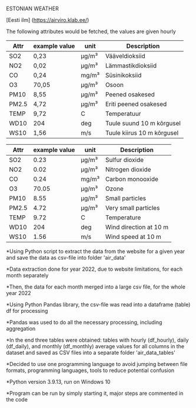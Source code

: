 ESTONIAN WEATHER

[Eesti ilm] (https://airviro.klab.ee/)

The following attributes would be fetched, the values are given hourly

| Attr  | example value | unit    | Description                 |
| ----- | ------------- | ------- | --------------------------- |
| SO2   | 0,23          | µg/m³ | Vääveldioksiid            |
| NO2   | 0,02          | µg/m³ | Lämmastikdioksiid          |
| CO    | 0,24          | mg/m³  | Süsinikoksiid              |
| O3    | 70,05         | µg/m³ | Osoon                       |
| PM10  | 8,55          | µg/m³ | Peened osakesed             |
| PM2.5 | 4,72          | µg/m³ | Eriti peened osakesed       |
| TEMP  | 9,72          | C       | Temperatuur                 |
| WD10  | 204        | deg     | Tuule suund 10 m kõrgusel  |
| WS10  | 1,56          | m/s     | Tuule kiirus 10 m kõrgusel |

| Attr  | example value | unit    | Description                 |
| ----- | ------------- | ------- | --------------------------- |
| SO2   | 0.23          | µg/m³ | Sulfur dioxide            |
| NO2   | 0.02          | µg/m³ | Nitrogen dioxide          |
| CO    | 0.24          | mg/m³  | Carbon monooxide              |
| O3    | 70.05         | µg/m³ | Ozone                       |
| PM10  | 8.55          | µg/m³ | Small particles             |
| PM2.5 | 4.72          | µg/m³ | Very small particles       |
| TEMP  | 9.72          | C       | Temperature                 |
| WD10  | 204       | deg     | Wind direction at 10 m  |
| WS10  | 1.56          | m/s     | Wind speed at 10 m |

*Using Python script to extract the data from the website for a given year and save the data as csv-file into folder 'air_data'

*Data extraction done for year 2022, due to website limitations, for each month separately

*Then, the data for each month merged into a large csv file, for the whole year 2022

*Using Python Pandas library, the csv-file was read into a dataframe (table) df for processing

*Pandas was used to do all the necessary processing, including aggregation

*In the end three tables were obtained: tables with hourly (df_hourly), daily (df_daily), and monthly (df_monthly) average values for all columns in the dataset and saved as CSV files into a separate folder 'air_data_tables'

*Decided to use one programming language to avoid jumping between file formats, programming languages, tools to reduce potential confusion

*Python version 3.9.13, run on Windows 10

*Program can be run by simply starting it, major steps are commented in the code
